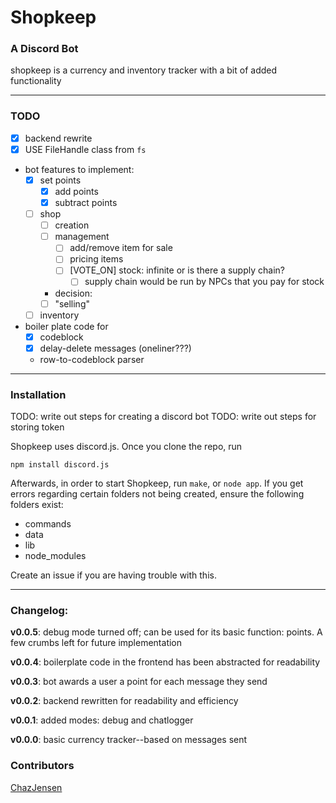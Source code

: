 # Shopkeep

### A Discord Bot

shopkeep is a currency and inventory tracker with a bit of added functionality


---


### TODO

- [x] backend rewrite
- [x] USE FileHandle class from `fs`
- bot features to implement:
  - [x] set points
    - [x] add points
    - [x] subtract points
  - [ ] shop
    - [ ] creation
    - [ ] management
      - [ ] add/remove item for sale
      - [ ] pricing items
      - [ ] [VOTE_ON] stock: infinite or is there a supply chain?
        - [ ] supply chain would be run by NPCs that you pay for stock
	- decision: 
    - [ ] "selling"
  - [ ] inventory
- boiler plate code for
  - [x] codeblock
  - [x] delay-delete messages (oneliner???)
  * row-to-codeblock parser


---


### Installation

TODO: write out steps for creating a discord bot
TODO: write out steps for storing token

Shopkeep uses discord.js. Once you clone the repo, run

```
npm install discord.js
```

Afterwards, in order to start Shopkeep, run `make`, or `node app`.
If you get errors regarding certain folders not being created, ensure
the following folders exist:

- commands
- data
- lib
- node_modules

Create an issue if you are having trouble with this.


---


### Changelog:

**v0.0.5**: debug mode turned off; can be used for its basic function: points. A few crumbs left for future implementation

**v0.0.4**: boilerplate code in the frontend has been abstracted for readability

**v0.0.3**: bot awards a user a point for each message they send

**v0.0.2**: backend rewritten for readability and efficiency

**v0.0.1**: added modes: debug and chatlogger

**v0.0.0**: basic currency tracker--based on messages sent


### Contributors

[ChazJensen](github.com/ChazJensen)

